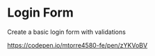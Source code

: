# Login Form

Create a basic login form with validations

https://codepen.io/mtorre4580-fe/pen/zYKVoBV